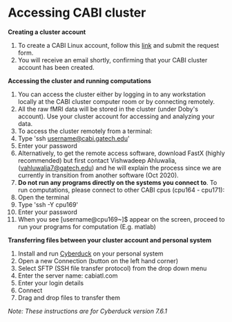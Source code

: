 # Accessing CABI cluster

**Creating a cluster account**

1. To create a CABI Linux account, follow this [link](http://www.cabi.gatech.edu/CABI/cabi_information/research-2/forms/linux/) and submit the request form.
2. You will receive an email shortly, confirming that your CABI cluster account has been created.

**Accessing the cluster and running computations**

1. You can access the cluster either by logging in to any workstation locally at the CABI cluster computer room or by connecting remotely.
2. All the raw fMRI data will be stored in the cluster (under Doby&#39;s account). Use your cluster account for accessing and analyzing your data.
3. To access the cluster remotely from a terminal:
  1. Type &#39;ssh [username@cabi.gatech.edu](mailto:username@cabi.gatech.edu)&#39;
  2. Enter your password
4. Alternatively, to get the remote access software, download FastX (highly recommended) but first contact Vishwadeep Ahluwalia, ([vahluwalia7@gatech.edu](mailto:vahluwalia7@gatech.edu)) and he will explain the process since we are currently in transition from another software (Oct 2020).
5. **Do not run any programs directly on the systems you connect to**. To run computations, please connect to other CABI cpus (cpu164 - cpu171):
  1. Open the terminal
  2. Type &#39;ssh -Y cpu169&#39;
  3. Enter your password
  4. When you see [username@cpu169~]$  appear on the screen, proceed to run your programs for computation (E.g. matlab)

**Transferring files between your cluster account and personal system**

1. Install and run [Cyberduck](https://cyberduck.io/download/) on your personal system
2. Open a new Connection (button on the left hand corner)
3. Select SFTP (SSH file transfer protocol) from the drop down menu
4. Enter the server name: cabiatl.com
5. Enter your login details
6. Connect
7. Drag and drop files to transfer them

_Note: These instructions are for Cyberduck version 7.6.1_
